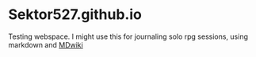 # Sektor527.github.io

Testing webspace. I might use this for journaling solo rpg sessions, using markdown and [MDwiki](http://dynalon.github.io/mdwiki/#!index.md)
